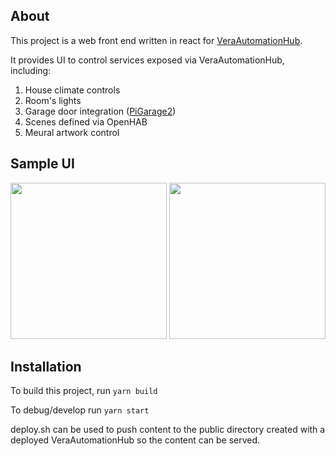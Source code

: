## About
This project is a web front end written in react for [VeraAutomationHub](https://github.com/bigboxer23/VeraAutomationHub).

It provides UI to control services exposed via VeraAutomationHub, including: 
1) House climate controls
2) Room's lights
3) Garage door integration ([PiGarage2](https://github.com/bigboxer23/PiGarage2))
4) Scenes defined via OpenHAB
5) Meural artwork control 

## Sample UI
<img src='https://user-images.githubusercontent.com/716472/215645227-20a72669-555b-4c65-8f4d-f5e2e3c651dd.PNG' width='250px'/> <img src='https://user-images.githubusercontent.com/716472/215645255-45a73834-51e0-4fc6-bc5d-27b298370cbf.PNG' width='250px'/>

## Installation
To build this project, run `yarn build`

To debug/develop run `yarn start`

deploy.sh can be used to push content to the public directory created with a deployed VeraAutomationHub so the content can be served.
